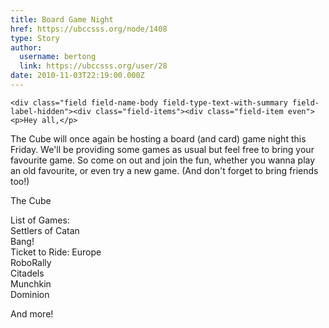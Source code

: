 ```yaml
---
title: Board Game Night 
href: https://ubccsss.org/node/1408
type: Story
author:
  username: bertong
  link: https://ubccsss.org/user/28
date: 2010-11-03T22:19:00.000Z
---
```



    <div class="field field-name-body field-type-text-with-summary field-label-hidden"><div class="field-items"><div class="field-item even"><p>Hey all,</p>
<p>The Cube will once again be hosting a board (and card) game night this Friday. We&apos;ll be providing some games as usual but feel free to bring your favourite game. So come on out and join the fun, whether you wanna play an old favourite, or even try a new game. (And don&apos;t forget to bring friends too!)</p>
<p>The Cube</p>
<p>List of Games:<br>
Settlers of Catan<br>
Bang!<br>
Ticket to Ride: Europe<br>
RoboRally<br>
Citadels<br>
Munchkin<br>
Dominion</p>
<p>And more!</p>
</div></div></div>    <footer>
          </footer>
    